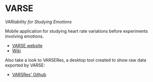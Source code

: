 # VARSE

*VARiability for Studying Emotions*

Mobile application for studying heart rate variations before experiments involving emotions.

- [VARSE website](https://milegroup.github.io/varse)
- [Wiki](https://github.com/milegroup/varse/wiki)

Also take a look to VARSERes, a desktop tool created to show raw data exported by VARSE:
- [VARSRes' Github](https://github.com/baltasarq/varseres)
